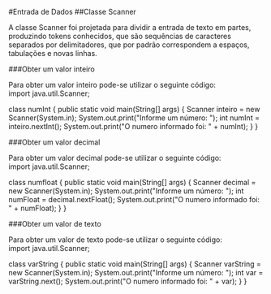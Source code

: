 #Entrada de Dados
##Classe Scanner
<p>A classe Scanner foi projetada para dividir a entrada de texto em partes, produzindo tokens conhecidos, que são sequências de caracteres separados por delimitadores, que por padrão correspondem a espaços, tabulações e novas linhas.</p>

###Obter um valor inteiro
<p>Para obter um valor inteiro pode-se utilizar o seguinte código:
<br>
import java.util.Scanner;

class numInt {
    public static void main(String[] args) {
        Scanner inteiro = new Scanner(System.in);
        System.out.print("Informe um número: ");
        int numInt = inteiro.nextInt();
        System.out.print("O numero informado foi: " + numInt);
    }
}
  
</p>

###Obter um valor decimal
<p>Para obter um valor decimal pode-se utilizar o seguinte código:
<br>
import java.util.Scanner;

class numfloat {
    public static void main(String[] args) {
        Scanner decimal = new Scanner(System.in);
        System.out.print("Informe um número: ");
        int numFloat = decimal.nextFloat();
        System.out.print("O numero informado foi: " + numFloat);
    }
}
  
</p>

###Obter um valor de texto
<p>Para obter um valor de texto pode-se utilizar o seguinte código:
<br>
import java.util.Scanner;

class varString {
    public static void main(String[] args) {
        Scanner varString = new Scanner(System.in);
        System.out.print("Informe um número: ");
        int var = varString.next();
        System.out.print("O numero informado foi: " + var);
    }
}
</p>
